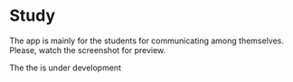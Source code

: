 # Study

The app is mainly for the students for communicating among themselves. Please, watch the screenshot for preview.

The the is under development
